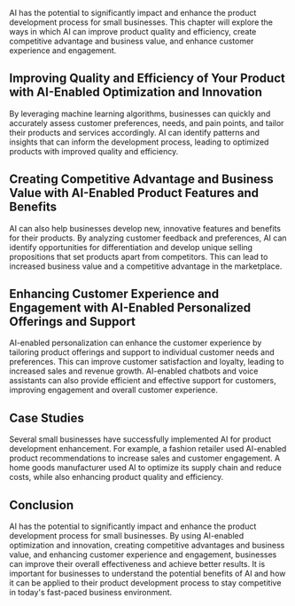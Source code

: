 

AI has the potential to significantly impact and enhance the product development process for small businesses. This chapter will explore the ways in which AI can improve product quality and efficiency, create competitive advantage and business value, and enhance customer experience and engagement.

Improving Quality and Efficiency of Your Product with AI-Enabled Optimization and Innovation
--------------------------------------------------------------------------------------------

By leveraging machine learning algorithms, businesses can quickly and accurately assess customer preferences, needs, and pain points, and tailor their products and services accordingly. AI can identify patterns and insights that can inform the development process, leading to optimized products with improved quality and efficiency.

Creating Competitive Advantage and Business Value with AI-Enabled Product Features and Benefits
-----------------------------------------------------------------------------------------------

AI can also help businesses develop new, innovative features and benefits for their products. By analyzing customer feedback and preferences, AI can identify opportunities for differentiation and develop unique selling propositions that set products apart from competitors. This can lead to increased business value and a competitive advantage in the marketplace.

Enhancing Customer Experience and Engagement with AI-Enabled Personalized Offerings and Support
-----------------------------------------------------------------------------------------------

AI-enabled personalization can enhance the customer experience by tailoring product offerings and support to individual customer needs and preferences. This can improve customer satisfaction and loyalty, leading to increased sales and revenue growth. AI-enabled chatbots and voice assistants can also provide efficient and effective support for customers, improving engagement and overall customer experience.

Case Studies
------------

Several small businesses have successfully implemented AI for product development enhancement. For example, a fashion retailer used AI-enabled product recommendations to increase sales and customer engagement. A home goods manufacturer used AI to optimize its supply chain and reduce costs, while also enhancing product quality and efficiency.

Conclusion
----------

AI has the potential to significantly impact and enhance the product development process for small businesses. By using AI-enabled optimization and innovation, creating competitive advantages and business value, and enhancing customer experience and engagement, businesses can improve their overall effectiveness and achieve better results. It is important for businesses to understand the potential benefits of AI and how it can be applied to their product development process to stay competitive in today's fast-paced business environment.


